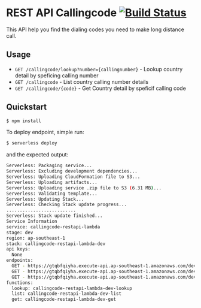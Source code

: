 # REST API Callingcode [![Build Status](https://travis-ci.org/melvinlee/lambda-restapi-nodejs-callingcode.svg?branch=master)](https://travis-ci.org/melvinlee/lambda-restapi-nodejs-callingcode)

This API help you find the dialing codes you need to make long distance call. 

## Usage

- `GET /callingcode/lookup?number={callingnumber}` - Lookup country detail by speficing calling number
- `GET /callingcode` - List country calling number details
- `GET /callingcode/{code}` - Get Country detail by speficif calling code 

## Quickstart

```sh
$ npm install
```

To deploy endpoint, simple run:

```sh
$ serverless deploy
```

and the expected output:

```sh
Serverless: Packaging service...
Serverless: Excluding development dependencies...
Serverless: Uploading CloudFormation file to S3...
Serverless: Uploading artifacts...
Serverless: Uploading service .zip file to S3 (6.31 MB)...
Serverless: Validating template...
Serverless: Updating Stack...
Serverless: Checking Stack update progress...
..........................
Serverless: Stack update finished...
Service Information
service: callingcode-restapi-lambda
stage: dev
region: ap-southeast-1
stack: callingcode-restapi-lambda-dev
api keys:
  None
endpoints:
  GET - https://gtqbfqiyha.execute-api.ap-southeast-1.amazonaws.com/dev/callingcode/lookup
  GET - https://gtqbfqiyha.execute-api.ap-southeast-1.amazonaws.com/dev/callingcode
  GET - https://gtqbfqiyha.execute-api.ap-southeast-1.amazonaws.com/dev/callingcode/{code}
functions:
  lookup: callingcode-restapi-lambda-dev-lookup
  list: callingcode-restapi-lambda-dev-list
  get: callingcode-restapi-lambda-dev-get
```
